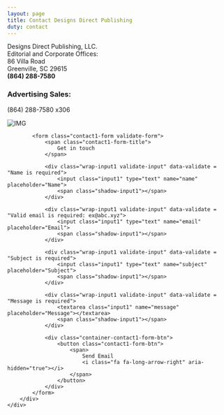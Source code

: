 ```yaml
---
layout: page
title: Contact Designs Direct Publishing
duty: contact
---
```


Designs Direct Publishing, LLC.<br>
Editorial and Corporate Offices:<br>
86 Villa Road<br>
Greenville, SC 29615<br>
**(864) 288-7580**


### Advertising Sales:
(864) 288-7580 x306




<div class="contact1">
		<div class="container-contact1">
			<div class="contact1-pic js-tilt" data-tilt>
				<img src="{{ site.url }}/contact-form/images/img-01.png" alt="IMG">
			</div>

			<form class="contact1-form validate-form">
				<span class="contact1-form-title">
					Get in touch
				</span>

				<div class="wrap-input1 validate-input" data-validate = "Name is required">
					<input class="input1" type="text" name="name" placeholder="Name">
					<span class="shadow-input1"></span>
				</div>

				<div class="wrap-input1 validate-input" data-validate = "Valid email is required: ex@abc.xyz">
					<input class="input1" type="text" name="email" placeholder="Email">
					<span class="shadow-input1"></span>
				</div>

				<div class="wrap-input1 validate-input" data-validate = "Subject is required">
					<input class="input1" type="text" name="subject" placeholder="Subject">
					<span class="shadow-input1"></span>
				</div>

				<div class="wrap-input1 validate-input" data-validate = "Message is required">
					<textarea class="input1" name="message" placeholder="Message"></textarea>
					<span class="shadow-input1"></span>
				</div>

				<div class="container-contact1-form-btn">
					<button class="contact1-form-btn">
						<span>
							Send Email
							<i class="fa fa-long-arrow-right" aria-hidden="true"></i>
						</span>
					</button>
				</div>
			</form>
		</div>
	</div>
